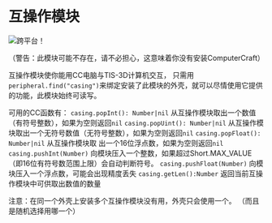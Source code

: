 # 互操作模块
![跨平台！](item:tisstring:interop_module)

（警告：此模块可能不存在，请不必担心，这意味着你没有安装ComputerCraft）

互操作模块使你能用CC电脑与TIS-3D计算机交互， 只需用`peripheral.find("casing")`来绑定安装了此模块的外壳，就可以尽情使用它提供的功能，此模块始终可读写。

可用的CC函数有：
`casing.popInt(): Number|nil`
从互操作模块取出一个数值（有符号整数），如果为空则返回`nil`
`casing.popUint(): Number|nil`
从互操作模块取出一个无符号数值（无符号整数），如果为空则返回`nil`
`casing.popFloat(): Number|nil`
从互操作模块取 出一个16位浮点数，如果为空则返回`nil`
`casing.pushInt(Number)`
向模块压入一个整数，如果超过Short.MAX_VALUE（即16位有符号数范围上限）会自动判断符号。
`casing.pushFloat(Number)`
向模块压入一个浮点数，可能会出现精度丢失
`casing.getLen():Number`
返回当前互操作模块中可供取出数值的数量

注意：在同一个外壳上安装多个互操作模块没有用，外壳只会使用一个。
（而且是随机选择用哪一个）
